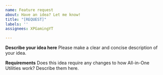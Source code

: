 ```yaml
---
name: Feature request
about: Have an idea? Let me know!
title: "[REQUEST]"
labels: ''
assignees: XPGamingYT

---
```


**Describe your idea here**
Please make a clear and concise description of your idea.

**Requirements**
Does this idea require any changes to how All-in-One Utilities work? Describe them here.
